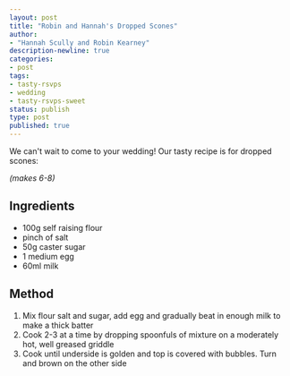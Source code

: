 ```yaml
---
layout: post
title: "Robin and Hannah's Dropped Scones"
author:
- "Hannah Scully and Robin Kearney"
description-newline: true
categories:
- post
tags:
- tasty-rsvps
- wedding
- tasty-rsvps-sweet
status: publish
type: post
published: true
---
```


We can't wait to come to your wedding! Our tasty recipe is for dropped scones:

_(makes 6-8)_

## Ingredients

* 100g self raising flour
* pinch of salt
* 50g caster sugar
* 1 medium egg
* 60ml milk

## Method
1. Mix flour salt and sugar, add egg and gradually beat in enough milk to make a thick batter
1. Cook 2-3 at a time by dropping spoonfuls of mixture on a moderately hot, well greased griddle
1. Cook until underside is golden and top is covered with bubbles. Turn and brown on the other side
